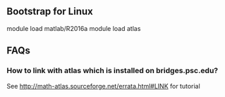 ## Bootstrap for Linux
module load matlab/R2016a
module load atlas

## FAQs
### How to link with atlas which is installed on bridges.psc.edu?
See http://math-atlas.sourceforge.net/errata.html#LINK for tutorial
